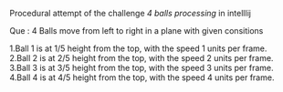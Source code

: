 Procedural attempt of the challenge *4 balls processing* in intelllij

Que : 4 Balls move from left to right in a plane with given consitions

1.Ball 1 is at 1/5 height from the top, with the speed 1 units per frame.                            
2.Ball 2 is at 2/5 height from the top, with the speed 2 units per frame.                                     
3.Ball 3 is at 3/5 height from the top, with the speed 3 units per frame.                             
4.Ball 4 is at 4/5 height from the top, with the speed 4 units per frame.                              
